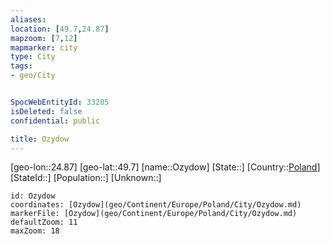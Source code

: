 ```yaml
---
aliases: 
location: [49.7,24.87]
mapzoom: [7,12] 
mapmarker: city 
type: City
tags:
- geo/City


SpocWebEntityId: 33205
isDeleted: false
confidential: public

title: Ozydow
---
```

[geo-lon::24.87]
[geo-lat::49.7]
[name::Ozydow]
[State::]
[Country::[Poland](geo/Continent/Europe/Poland.md)]
[StateId::]
[Population::]
[Unknown::]


```leaflet
id: Ozydow
coordinates: [Ozydow](geo/Continent/Europe/Poland/City/Ozydow.md)
markerFile: [Ozydow](geo/Continent/Europe/Poland/City/Ozydow.md)
defaultZoom: 11 
maxZoom: 18
```


